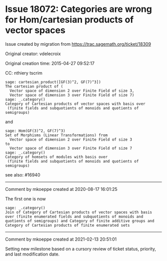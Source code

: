 # Issue 18072: Categories are wrong for Hom/cartesian products of vector spaces

Issue created by migration from https://trac.sagemath.org/ticket/18309

Original creator: vdelecroix

Original creation time: 2015-04-27 09:52:17

CC:  nthiery tscrim


```
sage: cartesian_product([GF(3)^2, GF(7)^3])
The cartesian product of (
  Vector space of dimension 2 over Finite Field of size 3,
  Vector space of dimension 3 over Finite Field of size 7)
sage: _.category()
Category of Cartesian products of vector spaces with basis over
 (finite fields and subquotients of monoids and quotients of semigroups)
```

and

```
sage: Hom(GF(3)^2, GF(7)^3)
Set of Morphisms (Linear Transformations) from
  Vector space of dimension 2 over Finite Field of size 3
to
  Vector space of dimension 3 over Finite Field of size 7
sage: _.category()
Category of homsets of modules with basis over
 (finite fields and subquotients of monoids and quotients of semigroups)
```


see also: #16940


---

Comment by mkoeppe created at 2020-08-17 16:01:25

The first one is now

```
sage: _.category()                                                                                                                
Join of Category of Cartesian products of vector spaces with basis over (finite enumerated fields and subquotients of monoids and quotients of semigroups) and Category of finite additive groups and Category of Cartesian products of finite enumerated sets
```



---

Comment by mkoeppe created at 2021-02-13 20:51:01

Setting new milestone based on a cursory review of ticket status, priority, and last modification date.
